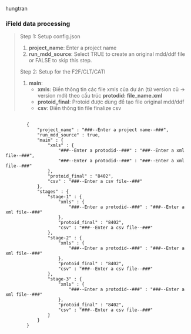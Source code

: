 hungtran
<h3>iField data processing</h3>

<blockquote>
<p>Step 1: Setup config.json</p>

<ol>
    <li><b>project_name</b>: Enter a project name</li>
    <li><b>run_mdd_source</b>: Select TRUE to create an original mdd/ddf file or FALSE to skip this step.</li>
</ol>

<p>Step 2: Setup for the F2F/CLT/CATI</p>

<ol>
    <li>
        <b>main</b>:
        <ul>
            <li><b>xmls</b>: Điền thông tin các file xmls của dự án (từ version cũ -> version mới) theo cấu trúc <b>protodid: file_name.xml</b></li>
            <li><b>protoid_final</b>: Protoid được dùng để tạo file original mdd/ddf</li>
            <li><b>csv</b>: Điền thông tin file finalize csv</li>
        <ul>
    </li>
</ol>
</blockquote>

<pre>
    <code>
        {
            "project_name" : "###--Enter a project name--###",
            "run_mdd_source" : true, 
            "main" : {
                "xmls" : {
                    "###--Enter a protodid--###" : "###--Enter a xml file--###",
                    "###--Enter a protodid--###" : "###--Enter a xml file--###"
                },
                "protoid_final" : "8402",
                "csv" : "###--Enter a csv file--###"
            },
            "stages" : {
                "stage-1" : {
                    "xmls" : {
                        "###--Enter a protodid--###" : "###--Enter a xml file--###"
                    },
                    "protoid_final" : "8402",
                    "csv" : "###--Enter a csv file--###"
                },
                "stage-2" : {
                    "xmls" : {
                        "###--Enter a protodid--###" : "###--Enter a xml file--###"
                    },
                    "protoid_final" : "8402",
                    "csv" : "###--Enter a csv file--###"
                },
                "stage-3" : {
                    "xmls" : {
                        "###--Enter a protodid--###" : "###--Enter a xml file--###"
                    },
                    "protoid_final" : "8402",
                    "csv" : "###--Enter a csv file--###"
                }
            }
        }
    </code>
</pre>